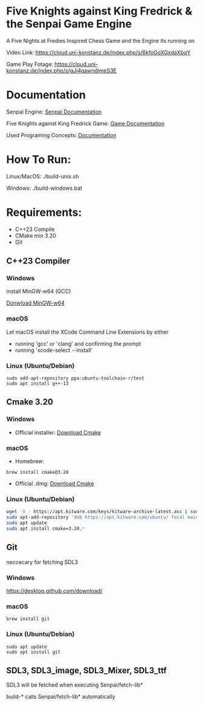 # Five Knights against King Fredrick & the Senpai Game Engine

A Five Nights at Fredies Inspired Chess Game and the Engine its running on

Video Link: https://cloud.uni-konstanz.de/index.php/s/6kfoGoXGxdaXbqY

Game Play Fotage: https://cloud.uni-konstanz.de/index.php/s/gJi4qawndimeS3E

# Documentation

Senpai Engine: [Senpai Documentation](docs\Senpai.md)

Five Knights against King Fredrick Game: [Game Documentation](docs\Game.md)

Used Programing Concepts: [Documentation](Docs/UsedProgamingConcepts.md)

# How To Run:

Linux/MacOS: ./build-unix.sh

Windows: ./build-windows.bat

# Requirements:

- C++23 Compile
- CMake min 3.20
- Git

## C++23 Compiler

### Windows

install MinGW-w64 (GCC)

[Donwload MinGW-w64](https://code.visualstudio.com/docs/cpp/config-mingw)

### macOS

Let macOS install the XCode Command Line Extensions by either
- running 'gcc' or 'clang' and confirming the prompt
- running 'xcode-select --install'

### Linux (Ubuntu/Debian)
```
sudo add-apt-repository ppa:ubuntu-toolchain-r/test
sudo apt install g++-13
```

## Cmake 3.20

### Windows

- Official installer: [Download Cmake](https://cmake.org/download/#latest)

   

### macOS
   - Homebrew: 
   ```
   brew install cmake@3.20
   ```
   - Official .dmg: [Download Cmake](https://cmake.org/files/v3.20/cmake-3.20.0-macos-universal.dmg)


### Linux (Ubuntu/Debian)

```bash
wget -O - https://apt.kitware.com/keys/kitware-archive-latest.asc | sudo apt-key add -
sudo apt-add-repository 'deb https://apt.kitware.com/ubuntu/ focal main'
sudo apt update
sudo apt install cmake=3.20.*
```

## Git

neccecary for fetching SDL3

### Windows

https://desktop.github.com/download/

### macOS

````
brew install git
````

### Linux (Ubuntu/Debian)

````
sudo apt update
sudo apt install git
````



## SDL3, SDL3_image, SDL3_Mixer, SDL3_ttf

SDL3 will be fetched when executing Senpai/fetch-lib*

build-* calls Senpai/fetch-lib* automatically
